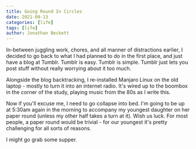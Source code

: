 ```yaml
---
title: Going Round In Circles
date: 2021-09-13
categories: [life]
tags: [life]
author: Jonathan Beckett
---
```


In-between juggling work, chores, and all manner of distractions earlier, I decided to go back to what I had planned to do in the first place, and just have a blog at Tumblr. Tumblr is easy. Tumblr is simple. Tumblr just lets you post stuff without really worrying about it too much.

Alongside the blog backtracking, I re-installed Manjaro Linux on the old laptop - mostly to turn it into an internet radio. It's wired up to the boombox in the corner of the study, playing music from the 80s as I write this.

Now if you'll excuse me, I need to go collapse into bed. I'm going to be up at 5:30am again in the morning to accompany my youngest daughter on her paper round (unless my other half takes a turn at it). Wish us luck. For most people, a paper round would be trivial - for our youngest it's pretty challenging for all sorts of reasons.

I might go grab some supper.